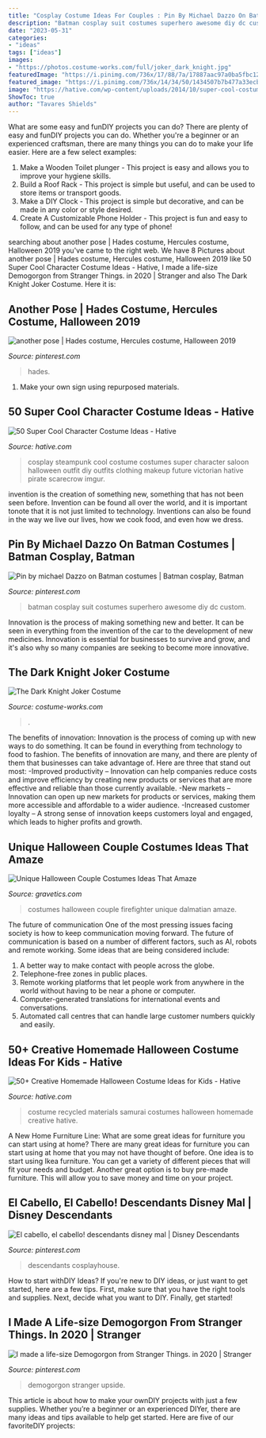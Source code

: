 ```yaml
---
title: "Cosplay Costume Ideas For Couples : Pin By Michael Dazzo On Batman Costumes"
description: "Batman cosplay suit costumes superhero awesome diy dc custom"
date: "2023-05-31"
categories:
- "ideas"
tags: ["ideas"]
images:
- "https://photos.costume-works.com/full/joker_dark_knight.jpg"
featuredImage: "https://i.pinimg.com/736x/17/88/7a/17887aac97a0ba5fbc1219b9cd8e4be0--hades.jpg"
featured_image: "https://i.pinimg.com/736x/14/34/50/1434507b7b477a33ecb0b86650c10980.jpg"
image: "https://hative.com/wp-content/uploads/2014/10/super-cool-costume-ideas/14-saloon-girl-costume.jpg"
ShowToc: true
author: "Tavares Shields"
---
```



What are some easy and funDIY projects you can do?
There are plenty of easy and funDIY projects you can do. Whether you're a beginner or an experienced craftsman, there are many things you can do to make your life easier. Here are a few select examples: 
1. Make a Wooden Toilet plunger - This project is easy and allows you to improve your hygiene skills. 
2. Build a Roof Rack - This project is simple but useful, and can be used to store items or transport goods. 
3. Make a DIY Clock - This project is simple but decorative, and can be made in any color or style desired. 
4. Create A Customizable Phone Holder - This project is fun and easy to follow, and can be used for any type of phone!

	

		
searching about another pose | Hades costume, Hercules costume, Halloween 2019 you've came to the right web. We have 8 Pictures about another pose | Hades costume, Hercules costume, Halloween 2019 like 50 Super Cool Character Costume Ideas - Hative, I made a life-size Demogorgon from Stranger Things. in 2020 | Stranger and also The Dark Knight Joker Costume. Here it is:
		
    
## Another Pose | Hades Costume, Hercules Costume, Halloween 2019

<img loading=lazy src="https://i.pinimg.com/736x/17/88/7a/17887aac97a0ba5fbc1219b9cd8e4be0--hades.jpg" onerror="this.onerror=null;this.src='https://tse3.mm.bing.net/th?id=OIP.hYSgugcpLcEZyNdCclbANgHaLI&amp;pid=15.1';" alt="another pose | Hades costume, Hercules costume, Halloween 2019">

_Source: pinterest.com_

>hades. 

	

1. Make your own sign using repurposed materials.

    
## 50 Super Cool Character Costume Ideas - Hative

<img loading=lazy src="https://hative.com/wp-content/uploads/2014/10/super-cool-costume-ideas/14-saloon-girl-costume.jpg" onerror="this.onerror=null;this.src='https://tse1.mm.bing.net/th?id=OIP.AHrSzGtDCcYm-TvFSdASjgHaMq&amp;pid=15.1';" alt="50 Super Cool Character Costume Ideas - Hative">

_Source: hative.com_

>cosplay steampunk cool costume costumes super character saloon halloween outfit diy outfits clothing makeup future victorian hative pirate scarecrow imgur. 

	

invention is the creation of something new, something that has not been seen before. Invention can be found all over the world, and it is important tonote that it is not just limited to technology. Inventions can also be found in the way we live our lives, how we cook food, and even how we dress.

    
## Pin By Michael Dazzo On Batman Costumes | Batman Cosplay, Batman

<img loading=lazy src="https://i.pinimg.com/736x/2b/50/72/2b5072a1e2e9ea081aa8fa9f5f7da2c6.jpg" onerror="this.onerror=null;this.src='https://tse3.mm.bing.net/th?id=OIP.V80fGprWN-upcW3DdtPO-gHaJ4&amp;pid=15.1';" alt="Pin by michael Dazzo on Batman costumes | Batman cosplay, Batman">

_Source: pinterest.com_

>batman cosplay suit costumes superhero awesome diy dc custom. 

	

Innovation is the process of making something new and better. It can be seen in everything from the invention of the car to the development of new medicines. Innovation is essential for businesses to survive and grow, and it's also why so many companies are seeking to become more innovative.

    
## The Dark Knight Joker Costume

<img loading=lazy src="https://photos.costume-works.com/full/joker_dark_knight.jpg" onerror="this.onerror=null;this.src='https://tse2.mm.bing.net/th?id=OIP.8OV6qG5lRudiZX1aw6DyiwHaNJ&amp;pid=15.1';" alt="The Dark Knight Joker Costume">

_Source: costume-works.com_

>. 

	

The benefits of innovation:
Innovation is the process of coming up with new ways to do something. It can be found in everything from technology to food to fashion. The benefits of innovation are many, and there are plenty of them that businesses can take advantage of. Here are three that stand out most: 
-Improved productivity – Innovation can help companies reduce costs and improve efficiency by creating new products or services that are more effective and reliable than those currently available.
-New markets – Innovation can open up new markets for products or services, making them more accessible and affordable to a wider audience.
-Increased customer loyalty – A strong sense of innovation keeps customers loyal and engaged, which leads to higher profits and growth.

    
## Unique Halloween Couple Costumes Ideas That Amaze

<img loading=lazy src="https://www.gravetics.com/wp-content/uploads/2017/07/Dalmatian-Firefighter.jpg" onerror="this.onerror=null;this.src='https://tse2.mm.bing.net/th?id=OIP.2GyKmF6GvnY-WS6n4MIymwHaJ4&amp;pid=15.1';" alt="Unique Halloween Couple Costumes Ideas That Amaze">

_Source: gravetics.com_

>costumes halloween couple firefighter unique dalmatian amaze. 

	

The future of communication
One of the most pressing issues facing society is how to keep communication moving forward. The future of communication is based on a number of different factors, such as AI, robots and remote working. Some ideas that are being considered include: 
1. A better way to make contact with people across the globe. 
2. Telephone-free zones in public places. 
3. Remote working platforms that let people work from anywhere in the world without having to be near a phone or computer. 
4. Computer-generated translations for international events and conversations. 
5. Automated call centres that can handle large customer numbers quickly and easily.

    
## 50+ Creative Homemade Halloween Costume Ideas For Kids - Hative

<img loading=lazy src="https://hative.com/wp-content/uploads/2014/03/costumes-for-kids/7-samurai-costume-recycled-materials.jpg" onerror="this.onerror=null;this.src='https://tse4.mm.bing.net/th?id=OIP.T9incGuH0nDaKpt7Wb_hHgHaJ4&amp;pid=15.1';" alt="50+ Creative Homemade Halloween Costume Ideas for Kids - Hative">

_Source: hative.com_

>costume recycled materials samurai costumes halloween homemade creative hative. 

	

A New Home Furniture Line: What are some great ideas for furniture you can start using at home?
There are many great ideas for furniture you can start using at home that you may not have thought of before. One idea is to start using Ikea furniture. You can get a variety of different pieces that will fit your needs and budget. Another great option is to buy pre-made furniture. This will allow you to save money and time on your project.

    
## El Cabello, El Cabello! Descendants Disney Mal | Disney Descendants

<img loading=lazy src="https://i.pinimg.com/736x/14/34/50/1434507b7b477a33ecb0b86650c10980.jpg" onerror="this.onerror=null;this.src='https://tse2.mm.bing.net/th?id=OIP._v2aNyhXpVoKgRDRmk5ytwAAAA&amp;pid=15.1';" alt="El cabello, el cabello! descendants disney mal | Disney Descendants">

_Source: pinterest.com_

>descendants cosplayhouse. 

	

How to start withDIY Ideas?
If you're new to DIY ideas, or just want to get started, here are a few tips. First, make sure that you have the right tools and supplies. Next, decide what you want to DIY. Finally, get started!

    
## I Made A Life-size Demogorgon From Stranger Things. In 2020 | Stranger

<img loading=lazy src="https://i.pinimg.com/736x/e4/c9/ce/e4c9cef4e2cd363b36bf3d2bab082b7d.jpg" onerror="this.onerror=null;this.src='https://tse2.mm.bing.net/th?id=OIP.wy3rfqmAF0JaCQigLxpVDgHaJ3&amp;pid=15.1';" alt="I made a life-size Demogorgon from Stranger Things. in 2020 | Stranger">

_Source: pinterest.com_

>demogorgon stranger upside. 

	

This article is about how to make your ownDIY projects with just a few supplies. Whether you’re a beginner or an experienced DIYer, there are many ideas and tips available to help get started. Here are five of our favoriteDIY projects: 

